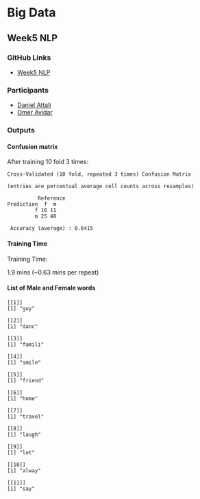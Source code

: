 # Big Data

## Week5 NLP

### GitHub Links

- [Week5 NLP](https://github.com/dattali18/BigData_Week5)

### Participants

- [Daniel Attali](https://github.com/dattali18)
- [Omer Avidar]()

### Outputs

#### Confusion matrix

After training 10 fold 3 times:

```
Cross-Validated (10 fold, repeated 3 times) Confusion Matrix 

(entries are percentual average cell counts across resamples)
 
          Reference
Prediction  f  m
         f 16 11
         m 25 48
                            
 Accuracy (average) : 0.6415
```
#### Training Time

Training Time:

1.9 mins (~0.63 mins per repeat)

#### List of Male and Female words

```
[[1]]
[1] "guy"

[[2]]
[1] "danc"

[[3]]
[1] "famili"

[[4]]
[1] "smile"

[[5]]
[1] "friend"

[[6]]
[1] "home"

[[7]]
[1] "travel"

[[8]]
[1] "laugh"

[[9]]
[1] "lot"

[[10]]
[1] "alway"

[[11]]
[1] "say"
```
